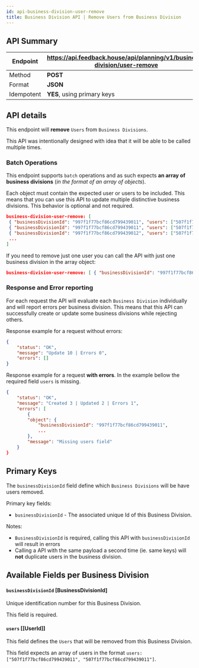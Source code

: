 ```yaml
---
id: api-business-division-user-remove
title: Business Division API | Remove Users from Business Division
---
```


## API Summary

| Endpoint | **https://api.feedback.house/api/planning/v1/business-division/user-remove** |
|----------|-------------------------------------------------------------|
| Method   | **POST** |
| Format   | **JSON** |
| Idempotent | **YES**, using primary keys |

## API details

This endpoint will **remove** `Users` from `Business Divisions`. 

This API was intentionally designed with idea that it will be able to be called multiple times. 

### Batch Operations

This endpoint supports `batch` operations and as such expects **an array of business divisions** (*in the format of an array of objects*). 

Each object must contain the expected user or users to be included. This means that you can use this API to update multiple distinctive business divisions. This behavior is optional and not required.

```json
business-division-user-remove: [
 { "businessDivisionId": "997f1f77bcf86cd799439011", "users": ["507f1f77bcf86cd799439011","507f1f77bcf86cd799439012"] },
 { "businessDivisionId": "997f1f77bcf86cd799439011", "users": ["507f1f77bcf86cd799439014","507f1f77bcf86cd799439016"] },
 { "businessDivisionId": "997f1f77bcf86cd799439012", "users": ["507f1f77bcf86cd799439011"] },
 ...
]
```

If you need to remove just one user you can call the API with just one business division in the array object:

```json
business-division-user-remove: [ { "businessDivisionId": "997f1f77bcf86cd799439011", "users": ["507f1f77bcf86cd799439011"] },]
```


### Response and Error reporting

For each request the API will evaluate each `Business Division` individually and will report errors per business division. This means that this API can successfully create or update some business divisions while rejecting others.

Response example for a request without errors:
```json
{
    "status": "OK",
    "message": "Update 10 | Errors 0",
    "errors": []
}
```

Response example for a request **with errors**. In the example bellow the required field `users` is missing.
```json
{
    "status": "OK",
    "message": "Created 3 | Updated 2 | Errors 1",
    "errors": [
        {
        "object": {
            "businessDivisionId": "997f1f77bcf86cd799439011",
            ...
        },
        "message": "Missing users field"
    }
}
```

## Primary Keys

The `businessDivisionId` field define which `Business Divisions` will be have users removed.


Primary key fields:
- `businessDivisionId` - The associated unique Id of this Business Division.

Notes:
- `BusinessDivisionId` is required, calling this API with `businessDivisionId` will result in errors
- Calling a API with the same payload a second time (ie. same keys) will **not** duplicate users in the business division.

## Available Fields per Business Division

#### `businessDivisionId` [BusinessDivisionId] 
Unique identification number for this Business Division. 

This field is required.

#### `users` [[UserId]]

This field defines the `Users` that will be removed from this Business Division. 

This field expects an array of users in the format `users: ["507f1f77bcf86cd799439011", "507f1f77bcf86cd799439011"]`. 